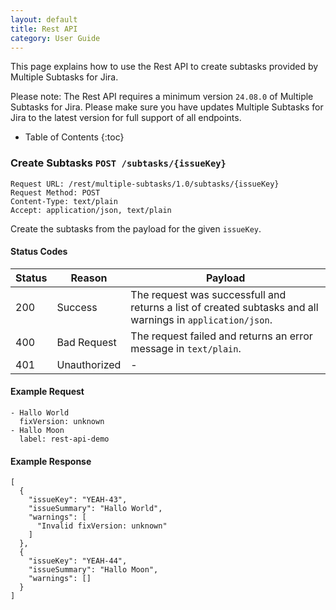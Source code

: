 ```yaml
---
layout: default
title: Rest API
category: User Guide
---
```


This page explains how to use the Rest API to create subtasks provided by Multiple Subtasks for Jira.

Please note:
The Rest API requires a minimum version `24.08.0` of Multiple Subtasks for Jira.
Please make sure you have updates Multiple Subtasks for Jira to the latest version for full support of all endpoints.

* Table of Contents
{:toc}

### Create Subtasks `POST /subtasks/{issueKey}`

    Request URL: /rest/multiple-subtasks/1.0/subtasks/{issueKey}
    Request Method: POST
    Content-Type: text/plain
    Accept: application/json, text/plain

Create the subtasks from the payload for the given `issueKey`.

#### Status Codes

| Status | Reason       | Payload                                                                                                    |
|--------|--------------|------------------------------------------------------------------------------------------------------------|
| 200    | Success      | The request was successfull and returns a list of created subtasks and all warnings in `application/json`. |
| 400    | Bad Request  | The request failed and returns an error message in `text/plain`.                                           |
| 401    | Unauthorized | -                                                                                                          |

#### Example Request

    - Hallo World
      fixVersion: unknown
    - Hallo Moon
      label: rest-api-demo

#### Example Response

    [
      {
        "issueKey": "YEAH-43",
        "issueSummary": "Hallo World",
        "warnings": [
          "Invalid fixVersion: unknown"
        ]
      },
      {
        "issueKey": "YEAH-44",
        "issueSummary": "Hallo Moon",
        "warnings": []
      }
    ]
